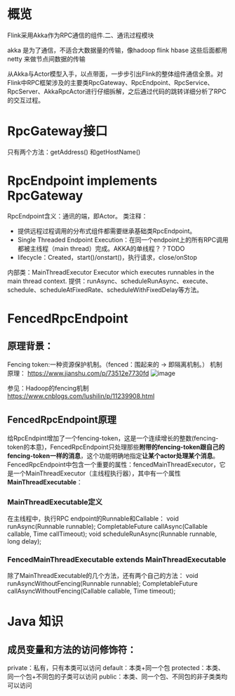 # 概览
Flink采用Akka作为RPC通信的组件.二、通讯过程模块

akka 是为了通信，不适合大数据量的传输，像hadoop flink hbase 这些后面都用netty 来做节点间数据的传输

从Akka与Actor模型入手，以点带面，一步步引出Flink的整体组件通信全景。对Flink中RPC框架涉及的主要类RpcGateway、RpcEndpoint、RpcService、RpcServer、AkkaRpcActor进行仔细拆解，之后通过代码的跳转详细分析了RPC的交互过程。


# RpcGateway接口
只有两个方法：getAddress() 和getHostName()


# RpcEndpoint implements RpcGateway
RpcEndpoint含义：通讯的端，即Actor。
类注释：
* 提供远程过程调用的分布式组件都需要继承基础类RpcEndpoint。
* Single Threaded Endpoint Execution：在同一个endpoint上的所有RPC调用都被主线程（main thread）完成。AKKA的单线程？？TODO
* lifecycle：Created，start()/onstart()，执行请求，close/onStop

内部类：MainThreadExecutor
Executor which executes runnables in the main thread context.
提供：runAsync、scheduleRunAsync、execute、schedule、scheduleAtFixedRate、scheduleWithFixedDelay等方法。


# FencedRpcEndpoint

## 原理背景：
Fencing token:一种资源保护机制。（fenced：围起来的 -> 即隔离机制。）
机制原理：
https://www.jianshu.com/p/73512e7730fd
![image](https://user-images.githubusercontent.com/42859030/110233371-8205be80-7f5e-11eb-82b9-2ec35e7961df.png)

参见：Hadoop的fencing机制
https://www.cnblogs.com/lushilin/p/11239908.html

## FencedRpcEndpoint原理
给RpcEndpint增加了一个fencing-token，这是一个连续增长的整数(fencing-token的本意)，FencedRpcEndpoint只处理那些**附带的fencing-token跟自己的fencing-token一样的消息**，这个功能明确地指定**让某个actor处理某个消息**。
FencedRpcEndpoint中包含一个重要的属性：fencedMainThreadExecutor，它是一个MainThreadExecutor（主线程执行器），其中有一个属性**MainThreadExecutable**：
### MainThreadExecutable定义 
在主线程中，执行RPC endpoint的Runnable和Callable：
    void runAsync(Runnable runnable);
    <V> CompletableFuture<V> callAsync(Callable<V> callable, Time callTimeout);
    void scheduleRunAsync(Runnable runnable, long delay);

### FencedMainThreadExecutable extends MainThreadExecutable
除了MainThreadExecutable的几个方法，还有两个自己的方法：
    void runAsyncWithoutFencing(Runnable runnable); 
    <V> CompletableFuture<V> callAsyncWithoutFencing(Callable<V> callable, Time timeout);






# Java 知识
## 成员变量和方法的访问修饰符：
private：私有，只有本类可以访问
default：本类+同一个包
protected：本类、同一个包+不同包的子类可以访问
public：本类、同一个包、不同包的非子类类均可以访问
